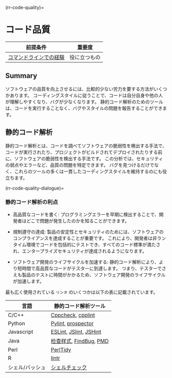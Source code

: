 (rr-code-quality)=
# コード品質

| 前提条件                                                                       | 重要度    |
| -------------------------------------------------------------------------- | ------ |
| [コマンドラインでの経験](https://programminghistorian.org/en/lessons/intro-to-bash) | 役に立つもの |

## Summary

ソフトウェアの品質を向上させるには、比較的少ない労力を要する方法がいくつかあります。 コーディングスタイルに従うことで、コードは自分自身や他の人が理解しやすくなり、バグが少なくなります。 静的コード解析のためのツールは、コードを実行することなく、バグやスタイルの問題を報告することができます。

## 静的コード解析

静的コード解析とは、コードを調べてソフトウェアの脆弱性を検出する手法で、コードが実行されたり、プロジェクトがビルドされてデプロイされたりする前に、ソフトウェアの脆弱性を検出する手法です。 この分析では、セキュリティの弱点やエラーなど、品質の問題を特定できます。 バグを見つけるだけでなく、これらのツールの多くは一貫したコーディングスタイルを維持するのにも役立ちます。

(rr-code-quality-dialogue)=
### 静的コード解析の利点

- 高品質なコードを書く: プログラミングエラーを早期に検出することで、開発者はどこで問題が発生したのかを知ることができます。

- 規制遵守の達成: 製品の安定性とセキュリティのためには、ソフトウェアのコンプライアンスを達成することが重要です。 これにより、開発者は非ランタイム環境でコードを包括的にテストでき、すべてのコード標準が満たされ、エンタープライズセキュリティが達成されるようになります。

- ソフトウェア開発のライフサイクルを加速する: 静的コード解析により、より短時間で高品質なコードがテスターに到達します。 つまり、テスターでさえも製品のテストに時間がかかるため、ソフトウェア開発のライフサイクルが加速します。

最も広く使用されている `リンタ` のいくつかは以下の表に記載されています。

| 言語         | 静的コード解析ツール                                                                                                           |
| ---------- | --------------------------------------------------------------------------------------------------------------------- |
| C/C++      | [Cppcheck](http://cppcheck.sourceforge.net/), [cpplint](https://github.com/cpplintcpplint)                            |
| Python     | [Pylint](https://pypi.org/project/pylint/), [prospector](https://prospector.readthedocs.io)                           |
| Javascript | [ESLint](https://eslint.org/), [JSlint](https://jslint.com/), [JSHint](https://jshint.com/)                           |
| Java       | [检查样式](https://checkstyle.sourceforge.io/), [FindBug](http://findbugs.sourceforge.net), [PMD](https://pmd.github.io/) |
| Perl       | [PerlTidy](https://metacpan.org/pod/perltidy)                                                                         |
| R          | [lintr](https://github.com/jimhester/lintr)                                                                           |
| シェル/バッシュ  | [シェルチェック](https://www.shellcheck.net)                                                                                 |

